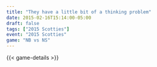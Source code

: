 ```yaml
---
title: "They have a little bit of a thinking problem"
date: 2015-02-16T15:14:00-05:00
draft: false
tags: ["2015 Scotties"]
event: "2015 Scotties"
game: "NB vs NS"
---
```

{{< game-details >}}
<!--more--> 